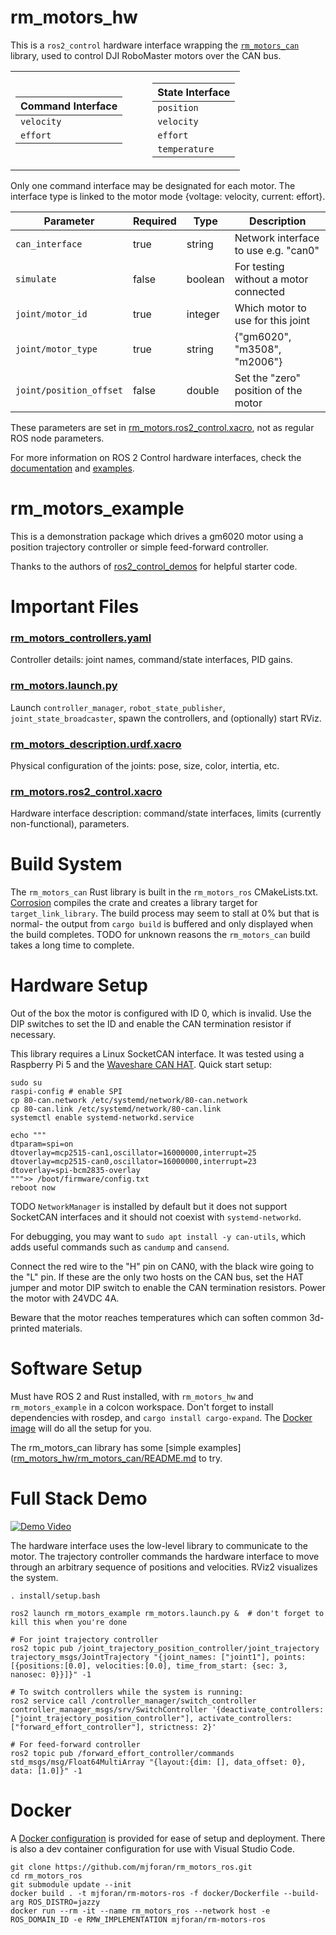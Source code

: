 # rm_motors_hw

This is a `ros2_control` hardware interface wrapping the [`rm_motors_can`](https://github.com/mjforan/rm_motors_can) library, used to control DJI RoboMaster motors over the CAN bus.


<table>
<tr><td>

| Command Interface |
|--------------------|
| `velocity` |
| `effort`   |

</td><td></td><td></td><td>

| State Interface |
|------------------|
| `position`    |
| `velocity`    |
| `effort`      |
| `temperature` |

</td></tr></table>

Only one command interface may be designated for each motor. The interface type is linked to the motor mode {voltage: velocity, current: effort}.

| Parameter | Required | Type | Description |
|-----------|----------|------|-------------|
| `can_interface`         | true  | string  | Network interface to use e.g. "can0"    |
| `simulate`              | false | boolean | For testing without a motor connected   |
| `joint/motor_id`        | true  | integer | Which motor to use for this joint       |
| `joint/motor_type`      | true  | string  | {"gm6020", "m3508", "m2006"}            |
| `joint/position_offset` | false | double  | Set the "zero" position of the motor    |

These parameters are set in [rm_motors.ros2_control.xacro](rm_motors_example/urdf/rm_motors.ros2_control.xacro), not as regular ROS node parameters.

For more information on ROS 2 Control hardware interfaces, check the [documentation](https://control.ros.org/rolling/doc/ros2_control/hardware_interface/doc/hardware_components_userdoc.html#) and [examples](https://github.com/ros-controls/ros2_control_demos).


# rm_motors_example

This is a demonstration package which drives a gm6020 motor using a position trajectory controller or simple feed-forward controller.

Thanks to the authors of [ros2_control_demos](https://github.com/ros-controls/ros2_control_demos) for helpful starter code.


# Important Files

### [rm_motors_controllers.yaml](rm_motors_example/config/rm_motors_controllers.yaml)
Controller details: joint names, command/state interfaces, PID gains.

### [rm_motors.launch.py](rm_motors_example/launch/rm_motors.launch.py)
Launch `controller_manager`, `robot_state_publisher`, `joint_state_broadcaster`, spawn the controllers, and (optionally) start RViz.

### [rm_motors_description.urdf.xacro](rm_motors_example/urdf/rm_motors_description.urdf.xacro)
Physical configuration of the joints: pose, size, color, intertia, etc.

### [rm_motors.ros2_control.xacro](rm_motors_example/urdf/rm_motors.ros2_control.xacro)
Hardware interface description: command/state interfaces, limits (currently non-functional), parameters.


# Build System

The `rm_motors_can` Rust library is built in the `rm_motors_ros` CMakeLists.txt. [Corrosion](https://corrosion-rs.github.io/corrosion/) compiles the crate and creates a library target for `target_link_library`. The build process may seem to stall at 0% but that is normal- the output from `cargo build` is buffered and only displayed when the build completes. TODO for unknown reasons the `rm_motors_can` build takes a long time to complete.


# Hardware Setup

Out of the box the motor is configured with ID 0, which is invalid. Use the DIP switches to set the ID and enable the CAN termination resistor if necessary.

This library requires a Linux SocketCAN interface. It was tested using a Raspberry Pi 5 and the [Waveshare CAN HAT](https://www.waveshare.com/wiki/2-CH_CAN_HAT). Quick start setup:

```
sudo su
raspi-config # enable SPI
cp 80-can.network /etc/systemd/network/80-can.network
cp 80-can.link /etc/systemd/network/80-can.link
systemctl enable systemd-networkd.service

echo """
dtparam=spi=on
dtoverlay=mcp2515-can1,oscillator=16000000,interrupt=25
dtoverlay=mcp2515-can0,oscillator=16000000,interrupt=23
dtoverlay=spi-bcm2835-overlay
""">> /boot/firmware/config.txt
reboot now
```
TODO `NetworkManager` is installed by default but it does not support SocketCAN interfaces and it should not coexist with `systemd-networkd`.

For debugging, you may want to `sudo apt install -y can-utils`, which adds useful commands such as `candump` and `cansend`.

Connect the red wire to the "H" pin on CAN0, with the black wire going to the "L" pin. If these are the only two hosts on the CAN bus, set the HAT jumper and motor DIP switch to enable the CAN termination resistors. Power the motor with 24VDC 4A.

Beware that the motor reaches temperatures which can soften common 3d-printed materials.


# Software Setup
Must have ROS 2 and Rust installed, with `rm_motors_hw` and `rm_motors_example` in a colcon workspace. Don't forget to install dependencies with rosdep, and `cargo install cargo-expand`. The [Docker image](#docker) will do all the setup for you.

The rm_motors_can library has some [simple examples]([rm_motors_hw/rm_motors_can/README.md](https://github.com/mjforan/rm_motors_can/blob/main/README.md#c-example) to try.


# Full Stack Demo

[![Demo Video](https://img.youtube.com/vi/UEskAxSjQE4/0.jpg)](https://www.youtube.com/watch?v=UEskAxSjQE4)

The hardware interface uses the low-level library to communicate to the motor. The trajectory controller commands the hardware interface to move through an arbitrary sequence of positions and velocities. RViz2 visualizes the system.

```
. install/setup.bash

ros2 launch rm_motors_example rm_motors.launch.py &  # don't forget to kill this when you're done

# For joint trajectory controller
ros2 topic pub /joint_trajectory_position_controller/joint_trajectory trajectory_msgs/JointTrajectory "{joint_names: ["joint1"], points: [{positions:[0.0], velocities:[0.0], time_from_start: {sec: 3, nanosec: 0}}]}" -1

# To switch controllers while the system is running:
ros2 service call /controller_manager/switch_controller controller_manager_msgs/srv/SwitchController '{deactivate_controllers: ["joint_trajectory_position_controller"], activate_controllers: ["forward_effort_controller"], strictness: 2}'

# For feed-forward controller
ros2 topic pub /forward_effort_controller/commands std_msgs/msg/Float64MultiArray "{layout:{dim: [], data_offset: 0}, data: [1.0]}" -1
```


# Docker

A [Docker configuration](docker/Dockerfile) is provided for ease of setup and deployment. There is also a dev container configuration for use with Visual Studio Code.

```
git clone https://github.com/mjforan/rm_motors_ros.git
cd rm_motors_ros
git submodule update --init
docker build . -t mjforan/rm-motors-ros -f docker/Dockerfile --build-arg ROS_DISTRO=jazzy
docker run --rm -it --name rm_motors_ros --network host -e ROS_DOMAIN_ID -e RMW_IMPLEMENTATION mjforan/rm-motors-ros
```
